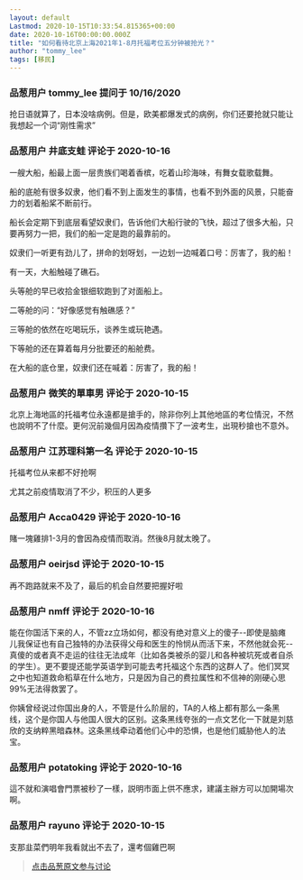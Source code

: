 ```yaml
---
layout: default
Lastmod: 2020-10-15T10:33:54.815365+00:00
date: 2020-10-16T00:00:00.000Z
title: "如何看待北京上海2021年1-8月托福考位五分钟被抢光？"
author: "tommy_lee"
tags: [移民]
---
```



### 品葱用户 **tommy_lee** 提问于 10/16/2020
    
抢日语就算了，日本没啥病例。但是，欧美都爆发式的病例，你们还要抢就只能让我想起一个词“刚性需求”
    
                

### 品葱用户 **井底支蛙** 评论于 2020-10-16
        
一艘大船，船最上面一层贵族们喝着香槟，吃着山珍海味，有舞女载歌载舞。  
  
船的底舱有很多奴隶，他们看不到上面发生的事情，也看不到外面的风景，只能奋力的划着船桨不断前行。  
  
船长会定期下到底层看望奴隶们，告诉他们大船行驶的飞快，超过了很多大船，只要再努力一把，我们的船一定是跑的最靠前的。  
  
奴隶们一听更有劲儿了，拼命的划呀划，一边划一边喊着口号：厉害了，我的船！  
  
有一天，大船触碰了礁石。  
  
头等舱的早已收拾金银细软跑到了对面船上。  
  
二等舱的问：“好像感觉有触礁感？”  
  
三等舱的依然在吃喝玩乐，谈养生或玩艳遇。  
  
下等舱的还在算着每月分批要还的船舱费。  
  
在大船的底仓里，奴隶们还在喊着：厉害了，我的船！
        
                

### 品葱用户 **微笑的單車男** 评论于 2020-10-15
        
北京上海地區的托福考位永遠都是搶手的，除非你列上其他地區的考位情況，不然也說明不了什麼。更何況前幾個月因為疫情攢下了一波考生，出現秒搶也不意外。
        
                

### 品葱用户 **江苏理科第一名** 评论于 2020-10-15
        
托福考位从来都不好抢啊  
  
尤其之前疫情取消了不少，积压的人更多
        
                

### 品葱用户 **Acca0429** 评论于 2020-10-16
        
賭一塊雞排1-3月的會因為疫情而取消。然後8月就太晚了。
        
                

### 品葱用户 **oeirjsd** 评论于 2020-10-15
        
再不跑路就来不及了，最后的机会自然要把握好啦
        
                

### 品葱用户 **nmff** 评论于 2020-10-16
        
能在你国活下来的人，不管zz立场如何，都没有绝对意义上的傻子--即使是脑瘫儿我保证也有自己独特的办法获得父母和医生的怜悯从而活下来，不然他就会死--真傻的或者真不走运的往往无法成年（比如各类被杀的婴儿和各种被坑死或者自杀的学生）。更不要提还能学英语学到可能去考托福这个东西的这群人了。他们冥冥之中也知道救命稻草在什么地方，只是因为自己的费拉属性和不信神的刚硬心思99%无法得救罢了。  
  
你姨曾经说过你国出身的人，不管是什么阶层的，TA的人格上都有那么一条黑线，这个是你国人与他国人很大的区别。这条黑线夸张的一点文艺化一下就是刘慈欣的支纳粹黑暗森林。这条黑线牵动着他们心中的恐惧，也是他们威胁他人的法宝。
        
                

### 品葱用户 **potatoking** 评论于 2020-10-16
        
這不就和演唱會門票被秒了一樣，説明市面上供不應求，建議主辦方可以加開場次啊。
        
                

### 品葱用户 **rayuno** 评论于 2020-10-15
        
支那韭菜們明年我看就出不去了，還考個雞巴啊
        
                





> [点击品葱原文参与讨论](https://pincong.rocks/question/32262)

